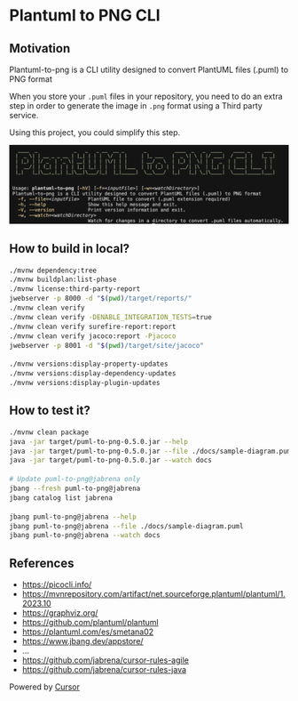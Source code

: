 # Plantuml to PNG CLI

## Motivation

Plantuml-to-png is a CLI utility designed to convert PlantUML files (.puml) to PNG format

When you store your `.puml` files in your repository, you need to do an extra step in order to generate the image in `.png` format using a Third party service.

Using this project, you could simplify this step.

![](./docs/screenshot.png)

## How to build in local?

```bash
./mvnw dependency:tree
./mvnw buildplan:list-phase
./mvnw license:third-party-report
jwebserver -p 8000 -d "$(pwd)/target/reports/"
./mvnw clean verify
./mvnw clean verify -DENABLE_INTEGRATION_TESTS=true
./mvnw clean verify surefire-report:report
./mvnw clean verify jacoco:report -Pjacoco
jwebserver -p 8001 -d "$(pwd)/target/site/jacoco"

./mvnw versions:display-property-updates
./mvnw versions:display-dependency-updates
./mvnw versions:display-plugin-updates
```

## How to test it?

```bash
./mvnw clean package
java -jar target/puml-to-png-0.5.0.jar --help
java -jar target/puml-to-png-0.5.0.jar --file ./docs/sample-diagram.puml
java -jar target/puml-to-png-0.5.0.jar --watch docs

# Update puml-to-png@jabrena only
jbang --fresh puml-to-png@jabrena
jbang catalog list jabrena

jbang puml-to-png@jabrena --help
jbang puml-to-png@jabrena --file ./docs/sample-diagram.puml
jbang puml-to-png@jabrena --watch docs
```

## References
- https://picocli.info/
- https://mvnrepository.com/artifact/net.sourceforge.plantuml/plantuml/1.2023.10
- https://graphviz.org/
- https://github.com/plantuml/plantuml
- https://plantuml.com/es/smetana02
- https://www.jbang.dev/appstore/
- ...
- https://github.com/jabrena/cursor-rules-agile
- https://github.com/jabrena/cursor-rules-java

Powered by [Cursor](https://www.cursor.com/)
